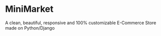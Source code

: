 # MiniMarket
A clean, beautiful, responsive and 100% customizable E-Commerce Store made on Python/Django

